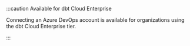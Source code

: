 :::caution Available for dbt Cloud Enterprise

Connecting an Azure DevOps account is available for organizations using the dbt Cloud Enterprise tier.

:::
